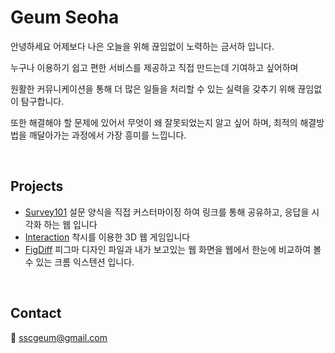 # Geum Seoha

안녕하세요 어제보다 나은 오늘을 위해 끊임없이 노력하는 금서하 입니다.

누구나 이용하기 쉽고 편한 서비스를 제공하고 직접 만드는데 기여하고 싶어하며 

원활한 커뮤니케이션을 통해 더 많은 일들을 처리할 수 있는 실력을 갖추기 위해 끊임없이 탐구합니다.

또한 해결해야 할 문제에 있어서 무엇이 왜 잘못되었는지 알고 싶어 하며, 최적의 해결방법을 깨달아가는 과정에서 가장 흥미를 느낍니다.

<br>

## Projects

- [Survey101](https://github.com/seohag/survey101-client) 설문 양식을 직접 커스터마이징 하여 링크를 통해 공유하고, 응답을 시각화 하는 웹 입니다
- [Interaction](https://github.com/howinteraction/interaction) 착시를 이용한 3D 웹 게임입니다
- [FigDiff](https://github.com/FigDiff/figdiff-client) 피그마 디자인 파일과 내가 보고있는 웹 화면을 웹에서 한눈에 비교하여 볼 수 있는 크롬 익스텐션 입니다.

<br>

## Contact

📧 sscgeum@gmail.com
